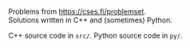 Problems from <https://cses.fi/problemset>.<br>
Solutions written in C++ and (sometimes) Python.

C++ source code in `src/`.
Python source code in `py/`.
